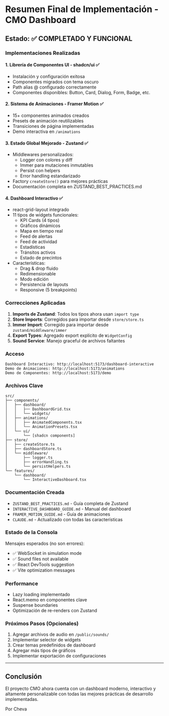 # Resumen Final de Implementación - CMO Dashboard

## Estado: ✅ COMPLETADO Y FUNCIONAL

### Implementaciones Realizadas

#### 1. Librería de Componentes UI - shadcn/ui ✅
- Instalación y configuración exitosa
- Componentes migrados con tema oscuro
- Path alias @ configurado correctamente
- Componentes disponibles: Button, Card, Dialog, Form, Badge, etc.

#### 2. Sistema de Animaciones - Framer Motion ✅
- 15+ componentes animados creados
- Presets de animación reutilizables
- Transiciones de página implementadas
- Demo interactiva en `/animations`

#### 3. Estado Global Mejorado - Zustand ✅
- Middlewares personalizados:
  - Logger con colores y diff
  - Immer para mutaciones inmutables
  - Persist con helpers
  - Error handling estandarizado
- Factory `createStore()` para mejores prácticas
- Documentación completa en ZUSTAND_BEST_PRACTICES.md

#### 4. Dashboard Interactivo ✅
- react-grid-layout integrado
- 11 tipos de widgets funcionales:
  - KPI Cards (4 tipos)
  - Gráficos dinámicos
  - Mapa en tiempo real
  - Feed de alertas
  - Feed de actividad
  - Estadísticas
  - Tránsitos activos
  - Estado de precintos
- Características:
  - Drag & drop fluido
  - Redimensionable
  - Modo edición
  - Persistencia de layouts
  - Responsive (5 breakpoints)

### Correcciones Aplicadas

1. **Imports de Zustand**: Todos los tipos ahora usan `import type`
2. **Store Imports**: Corregidos para importar desde `store/store.ts`
3. **Immer Import**: Corregido para importar desde `zustand/middleware/immer`
4. **Export Types**: Agregado export explícito de `WidgetConfig`
5. **Sound Service**: Manejo graceful de archivos faltantes

### Acceso

```
Dashboard Interactivo: http://localhost:5173/dashboard-interactive
Demo de Animaciones: http://localhost:5173/animations
Demo de Componentes: http://localhost:5173/demo
```

### Archivos Clave

```
src/
├── components/
│   ├── dashboard/
│   │   ├── DashboardGrid.tsx
│   │   └── widgets/
│   ├── animations/
│   │   ├── AnimatedComponents.tsx
│   │   └── AnimationPresets.tsx
│   └── ui/
│       └── [shadcn components]
├── store/
│   ├── createStore.ts
│   ├── dashboardStore.ts
│   └── middleware/
│       ├── logger.ts
│       ├── errorHandling.ts
│       └── persistHelpers.ts
└── features/
    └── dashboard/
        └── InteractiveDashboard.tsx
```

### Documentación Creada

- `ZUSTAND_BEST_PRACTICES.md` - Guía completa de Zustand
- `INTERACTIVE_DASHBOARD_GUIDE.md` - Manual del dashboard
- `FRAMER_MOTION_GUIDE.md` - Guía de animaciones
- `CLAUDE.md` - Actualizado con todas las características

### Estado de la Consola

Mensajes esperados (no son errores):
- ✅ WebSocket in simulation mode
- ✅ Sound files not available
- ✅ React DevTools suggestion
- ✅ Vite optimization messages

### Performance

- Lazy loading implementado
- React.memo en componentes clave
- Suspense boundaries
- Optimización de re-renders con Zustand

### Próximos Pasos (Opcionales)

1. Agregar archivos de audio en `/public/sounds/`
2. Implementar selector de widgets
3. Crear temas predefinidos de dashboard
4. Agregar más tipos de gráficos
5. Implementar exportación de configuraciones

---

## Conclusión

El proyecto CMO ahora cuenta con un dashboard moderno, interactivo y altamente personalizable con todas las mejores prácticas de desarrollo implementadas.

Por Cheva